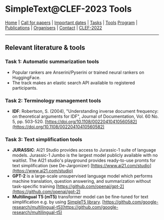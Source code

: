 # SimpleText@CLEF-2023 Tools

[Home](./) | [Call for papers](./CFP) | [Important dates](./dates) | [Tasks](./tasks)  | [Tools](./tools) 
[Program](./program) | [Publications](./publications) | [Organisers](./organisers) | [Contact](./contact) | [CLEF-2022](https://simpletext-project.com/2022/clef/en/)

---

## Relevant literature & tools
### Task 1: Automatic summarization tools
* Popular rankers are Anserini/Pyserini or trained neural rankers on HuggingFace.
* The track makes an elastic search API available to registered participants.

### Task 2: Terminology management tools
* **IDF**: Robertson, S. (2004), "Understanding inverse document frequency: on theoretical arguments for IDF", Journal of Documentation, Vol. 60 No. 5, pp. 503-520. [https://doi.org/10.1108/00220410410560582](https://doi.org/10.1108/00220410410560582)

### Task 3: Text simplification tools
* **JURASSIC**: AI21 Studio provides access to Jurassic-1 suite of language models. Jurassic-1 Jumbo is the largest model publicly available with no waitlist. The AI21 studio's playground provides ready-to-use promts for text simplification (see De-Jargonizer) [https://www.ai21.com/studio](https://www.ai21.com/studio)
* **GPT-2** is a large-scale unsupervised language model which performs machine translation, question answering, and summarization without task-specific training [https://github.com/openai/gpt-2](https://github.com/openai/gpt-2)
* **Multilingual T5 (mT5)** transformer model can be fine-tuned for text simplification e.g. by using [SimpleT5 library](https://github.com/Shivanandroy/simpleT5/). [https://github.com/google-research/multilingual-t5](https://github.com/google-research/multilingual-t5)
